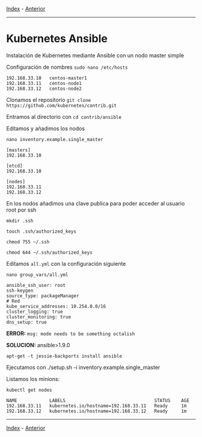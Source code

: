 [Index](1-Portada.md) - [Anterior](7-Explotando_kubernetes.md)

---------------------------------

Kubernetes Ansible
==================

Instalación de Kubernetes mediante Ansible con un nodo master simple

Configuración de nombres `sudo nano /etc/hosts`

	192.168.33.10	centos-master1
	192.168.33.11	centos-node1
	192.168.33.12	centos-node2

Clonamos el repositorio `git clone https://github.com/kubernetes/contrib.git`

Entramos al directorio con `cd contrib/ansible`

Editamos y añadimos los nodos

`nano inventory.example.single_master`

	[masters]
	192.168.33.10

	[etcd]
	192.168.33.10

	[nodes]
	192.168.33.11
	192.168.33.12


En los nodos añadimos una clave publica para poder acceder al usuario root por ssh

`mkdir .ssh`

`touch .ssh/authorized_keys`

`chmod 755 ~/.ssh`

`chmod 644 ~/.ssh/authorized_keys`

Editamos `all.yml` con la configuración siguiente

`nano group_vars/all.yml`

	ansible_ssh_user: root
	ssh-keygen
	source_type: packageManager
	# Red
	kube_service_addresses: 10.254.0.0/16
	cluster_logging: true
	cluster_monitoring: true
	dns_setup: true

**ERROR:**
`msg: mode needs to be something octalish`

**SOLUCION:** ansible>1.9.0

	apt-get -t jessie-backports install ansible

Ejecutamos con
	./setup.sh -i inventory.example.single_master

Listamos los minions:

`kubectl get nodes`

	NAME            LABELS                                 STATUS    AGE
	192.168.33.11   kubernetes.io/hostname=192.168.33.11   Ready     1m
	192.168.33.12   kubernetes.io/hostname=192.168.33.12   Ready     1m


----------------------

[Index](1-Portada.md) - [Anterior](7-Explotando_kubernetes.md)